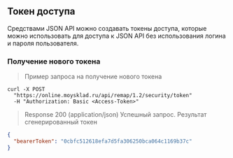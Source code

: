## Токен доступа
Средствами JSON API можно создавать токены доступа, которые можно использовать для доступа к JSON API без использования логина и пароля пользователя.

### Получение нового токена

> Пример запроса на получение нового токена

```shell
curl -X POST
  "https://online.moysklad.ru/api/remap/1.2/security/token"
  -H "Authorization: Basic <Access-Token>"
``` 

> Response 200 (application/json) Успешный запрос. Результат сгенерированный токен

```json
{
  "bearerToken": "0cbfc512618efa7d5fa306250bca064c1169b37c"
}
```
